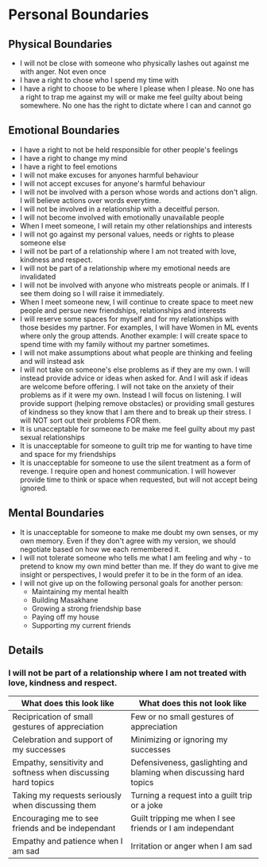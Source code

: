 # Personal Boundaries

## Physical Boundaries

- I will not be close with someone who physically lashes out against me with anger. Not even once
- I have a right to chose who I spend my time with
- I have a right to choose to be where I please when I please. No one has a right to trap me against my will or make me feel guilty about being somewhere. No one has the right to dictate where I can and cannot go

## Emotional Boundaries

- I have a right to not be held responsible for other people's feelings
- I have a right to change my mind
- I have a right to feel emotions
- I will not make excuses for anyones harmful behaviour
- I will not accept excuses for anyone's harmful behaviour
- I will not be involved with a person whose words and actions don't align. I will believe actions over words everytime.
- I will not be involved in a relationship with a deceitful person.
- I will not become involved with emotionally unavailable people
- When I meet someone, I will retain my other relationships and interests
- I will not go against my personal values, needs or rights to please someone else
- I will not be part of a relationship where I am not treated with love, kindness and respect. 
- I will not be part of a relationship where my emotional needs are invalidated
- I will not be involved with anyone who mistreats people or animals. If I see them doing so I will raise it immediately.
- When I meet someone new, I will continue to create space to meet new people and persue new friendships, relationships and interests
- I will reserve some spaces for myself and for my relationships with those besides my partner. For examples, I will have Women in ML events where only the group attends. Another example: I will create space to spend time with my family without my partner sometimes. 
- I will not make assumptions about what people are thinking and feeling and will instead ask
- I will not take on someone's else problems as if they are my own. I will instead provide advice or ideas when asked for. And I will ask if ideas are welcome before offering. I will not take on the anxiety of their problems as if it were my own. Instead I will focus on listening. I will provide support (helping remove obstacles) or providing small gestures of kindness so they know that I am there and to break up their stress. I will NOT sort out their problems FOR them.  
- It is unacceptable for someone to be make me feel guilty about my past sexual relationships
- It is unacceptable for someone to guilt trip me for wanting to have time and space for my friendships
- It is unacceptable for someone to use the silent treatment as a form of revenge. I require open and honest communication. I will however provide time to think or space when requested, but will not accept being ignored.

## Mental Boundaries

- It is unacceptable for someone to make me doubt my own senses, or my own memory. Even if they don't agree with my version, we should negotiate based on how we each remembered it. 
- I will not tolerate someone who tells me what I am feeling and why - to pretend to know my own mind better than me. If they do want to give me insight or perspectives, I would prefer it to be in the form of an idea. 
- I will not give up on the following personal goals for another person:
  - Maintaining my mental health
  - Building Masakhane
  - Growing a strong friendship base
  - Paying off my house
  - Supporting my current friends


## Details

### I will not be part of a relationship where I am not treated with love, kindness and respect.

| What does this look like | What does this not look like |
| ------- | ------ |
| Reciprication of small gestures of appreciation | Few or no small gestures of appreciation |
| Celebration and support of my successes | Minimizing or ignoring my successes | 
| Empathy, sensitivity and softness when discussing hard topics | Defensiveness, gaslighting and blaming when discussing hard topics | 
| Taking my requests seriously when discussing them | Turning a request into a guilt trip or a joke | 
| Encouraging me to see friends and be independant | Guilt tripping me when I see friends or I am independant | 
| Empathy and patience when I am sad | Irritation or anger when I am sad | 
